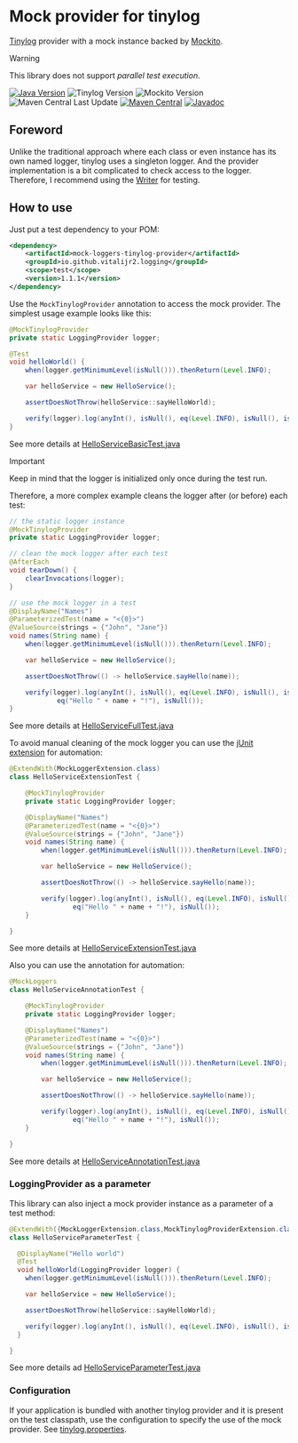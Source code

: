# Mock provider for tinylog

[Tinylog][tinylog] provider with a mock instance backed by [Mockito][].

> [!WARNING]
> This library does not support _parallel test execution_.

[![Java Version][java-version]][jdk-download]
![Tinylog Version][tinylog-version]
![Mockito Version][mockito-version]  
![Maven Central Last Update][maven-central-last-update]
[![Maven Central][maven-central]][maven-central-link]
[![Javadoc][javadoc]][javadoc-link]

## Foreword

Unlike the traditional approach where each class or even instance has its own named logger,
tinylog uses a singleton logger. And the provider implementation is a bit complicated to check access to the logger.
Therefore, I recommend using the [Writer](../tinylog-writer) for testing.

## How to use

Just put a test dependency to your POM:
```xml
<dependency>
    <artifactId>mock-loggers-tinylog-provider</artifactId>
    <groupId>io.github.vitalijr2.logging</groupId>
    <scope>test</scope>
    <version>1.1.1</version>
</dependency>
```

Use the `MockTinylogProvider` annotation to access the mock provider. The simplest usage example looks like this:
```java
@MockTinylogProvider
private static LoggingProvider logger;

@Test
void helloWorld() {
    when(logger.getMinimumLevel(isNull())).thenReturn(Level.INFO);

    var helloService = new HelloService();

    assertDoesNotThrow(helloService::sayHelloWorld);

    verify(logger).log(anyInt(), isNull(), eq(Level.INFO), isNull(), isNull(), anyString(), isNull());
}
```
See more details at [HelloServiceBasicTest.java](src/it/hello-tinylog-world/src/test/java/example/hello/HelloServiceBasicTest.java)

> [!IMPORTANT]
> Keep in mind that the logger is initialized only once during the test run.

Therefore, a more complex example cleans the logger after (or before) each test:
```java
// the static logger instance
@MockTinylogProvider
private static LoggingProvider logger;

// clean the mock logger after each test
@AfterEach
void tearDown() {
    clearInvocations(logger);
}

// use the mock logger in a test
@DisplayName("Names")
@ParameterizedTest(name = "<{0}>")
@ValueSource(strings = {"John", "Jane"})
void names(String name) {
    when(logger.getMinimumLevel(isNull())).thenReturn(Level.INFO);

    var helloService = new HelloService();

    assertDoesNotThrow(() -> helloService.sayHello(name));

    verify(logger).log(anyInt(), isNull(), eq(Level.INFO), isNull(), isNull(),
            eq("Hello " + name + "!"), isNull());
}
```
See more details at [HelloServiceFullTest.java](src/it/hello-tinylog-world/src/test/java/example/hello/HelloServiceFullTest.java)

To avoid manual cleaning of the mock logger you can use the [jUnit extension][junit-extension] for automation:
```java
@ExtendWith(MockLoggerExtension.class)
class HelloServiceExtensionTest {

    @MockTinylogProvider
    private static LoggingProvider logger;

    @DisplayName("Names")
    @ParameterizedTest(name = "<{0}>")
    @ValueSource(strings = {"John", "Jane"})
    void names(String name) {
        when(logger.getMinimumLevel(isNull())).thenReturn(Level.INFO);

        var helloService = new HelloService();

        assertDoesNotThrow(() -> helloService.sayHello(name));

        verify(logger).log(anyInt(), isNull(), eq(Level.INFO), isNull(), isNull(),
                eq("Hello " + name + "!"), isNull());
    }

}
```
See more details at [HelloServiceExtensionTest.java](src/it/hello-tinylog-world/src/test/java/example/hello/HelloServiceExtensionTest.java)

Also you can use the annotation for automation:
```java
@MockLoggers
class HelloServiceAnnotationTest {

    @MockTinylogProvider
    private static LoggingProvider logger;

    @DisplayName("Names")
    @ParameterizedTest(name = "<{0}>")
    @ValueSource(strings = {"John", "Jane"})
    void names(String name) {
        when(logger.getMinimumLevel(isNull())).thenReturn(Level.INFO);

        var helloService = new HelloService();

        assertDoesNotThrow(() -> helloService.sayHello(name));

        verify(logger).log(anyInt(), isNull(), eq(Level.INFO), isNull(), isNull(),
                eq("Hello " + name + "!"), isNull());
    }

}
```
See more details at [HelloServiceAnnotationTest.java](src/it/hello-tinylog-world/src/test/java/example/hello/HelloServiceAnnotationTest.java)

### LoggingProvider as a parameter

This library can also inject a mock provider instance as a parameter of a test method:
```java
@ExtendWith({MockLoggerExtension.class,MockTinylogProviderExtension.class})
class HelloServiceParameterTest {

  @DisplayName("Hello world")
  @Test
  void helloWorld(LoggingProvider logger) {
    when(logger.getMinimumLevel(isNull())).thenReturn(Level.INFO);

    var helloService = new HelloService();

    assertDoesNotThrow(helloService::sayHelloWorld);

    verify(logger).log(anyInt(), isNull(), eq(Level.INFO), isNull(), isNull(), anyString(), isNull());
  }

}
```
See more details ad [HelloServiceParameterTest.java](src/it/hello-tinylog-world/src/test/java/example/hello/HelloServiceParameterTest.java)

### Configuration

If your application is bundled with another tinylog provider and it is present on the test classpath,
use the configuration to specify the use of the mock provider.
See [tinylog.properties](src/it/hello-custom-tinylog-world/src/test/resources/tinylog.properties).

[tinylog]: https://tinylog.org/v2/

[Mockito]: https://site.mockito.org

[java-version]: https://img.shields.io/static/v1?label=Java&message=11&color=blue&logoColor=E23D28

[jdk-download]: https://www.oracle.com/java/technologies/downloads/#java11

[tinylog-version]: https://img.shields.io/static/v1?label=tinylog&message=2.7.0&color=blue&logoColor=E23D28

[mockito-version]: https://img.shields.io/static/v1?label=Mockito&message=5.15.2&color=blue&logoColor=E23D28

[maven-central-last-update]: https://img.shields.io/maven-central/last-update/io.github.vitalijr2.logging/mock-loggers-tinylog-provider

[maven-central]: https://img.shields.io/maven-central/v/io.github.vitalijr2.logging/mock-loggers-tinylog-provider

[maven-central-link]: https://central.sonatype.com/artifact/io.github.vitalijr2.logging/mock-loggers-tinylog-provider?smo=true

[javadoc]: https://javadoc.io/badge2/io.github.vitalijr2.logging/mock-loggers-tinylog-provider/javadoc.svg

[javadoc-link]: https://javadoc.io/doc/io.github.vitalijr2.logging/mock-loggers-tinylog-provider

[junit-extension]: ../core/
